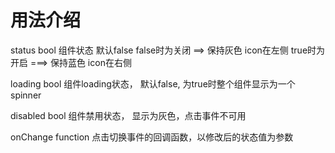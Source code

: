 # 用法介绍

  status bool
  组件状态 默认false false时为关闭 ==> 保持灰色 icon在左侧 true时为开启 ===> 保持蓝色 icon在右侧

  loading bool
  组件loading状态， 默认false, 为true时整个组件显示为一个spinner

  disabled bool
  组件禁用状态， 显示为灰色，点击事件不可用

  onChange function
  点击切换事件的回调函数，以修改后的状态值为参数
